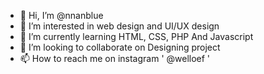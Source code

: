 - 👋 Hi, I’m @nnanblue
- 👀 I’m interested in web design and UI/UX design
- 🌱 I’m currently learning  HTML, CSS, PHP And Javascript
- 💞️ I’m looking to collaborate on Designing project
- 📫 How to reach me on instagram ' @welloef '

<!---
nnanblue/nnanblue is a ✨ special ✨ repository because its `README.md` (this file) appears on your GitHub profile.
You can click the Preview link to take a look at your changes.
--->
